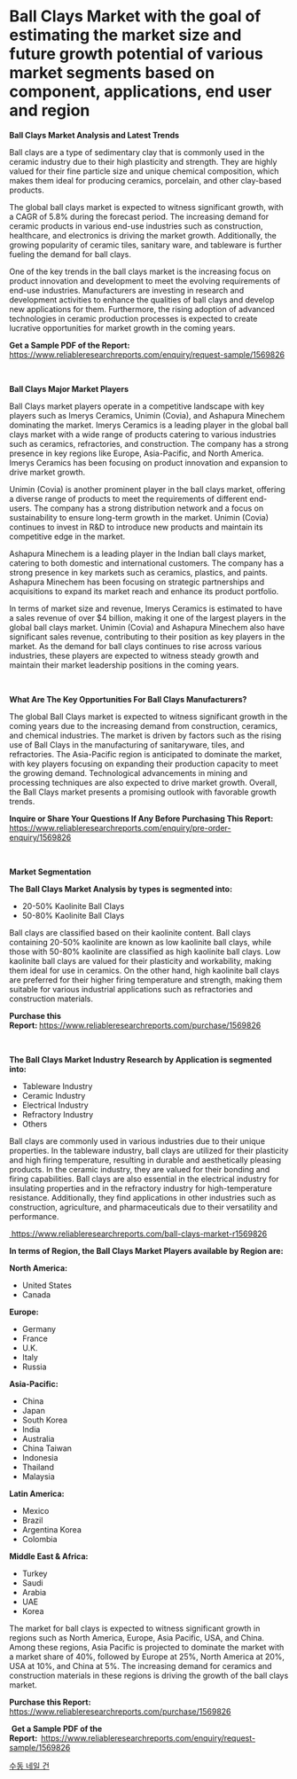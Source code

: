 <p><h1>Ball Clays Market with the goal of estimating the market size and future growth potential of various market segments based on component, applications, end user and region</h1></p><p><strong>Ball Clays Market Analysis and Latest Trends</strong></p>
<p><p>Ball clays are a type of sedimentary clay that is commonly used in the ceramic industry due to their high plasticity and strength. They are highly valued for their fine particle size and unique chemical composition, which makes them ideal for producing ceramics, porcelain, and other clay-based products.</p><p>The global ball clays market is expected to witness significant growth, with a CAGR of 5.8% during the forecast period. The increasing demand for ceramic products in various end-use industries such as construction, healthcare, and electronics is driving the market growth. Additionally, the growing popularity of ceramic tiles, sanitary ware, and tableware is further fueling the demand for ball clays.</p><p>One of the key trends in the ball clays market is the increasing focus on product innovation and development to meet the evolving requirements of end-use industries. Manufacturers are investing in research and development activities to enhance the qualities of ball clays and develop new applications for them. Furthermore, the rising adoption of advanced technologies in ceramic production processes is expected to create lucrative opportunities for market growth in the coming years.</p></p>
<p><strong>Get a Sample PDF of the Report:&nbsp;</strong> <a href="https://www.reliableresearchreports.com/enquiry/request-sample/1569826">https://www.reliableresearchreports.com/enquiry/request-sample/1569826</a></p>
<p>&nbsp;</p>
<p><strong>Ball Clays Major Market Players</strong></p>
<p><p>Ball Clays market players operate in a competitive landscape with key players such as Imerys Ceramics, Unimin (Covia), and Ashapura Minechem dominating the market. Imerys Ceramics is a leading player in the global ball clays market with a wide range of products catering to various industries such as ceramics, refractories, and construction. The company has a strong presence in key regions like Europe, Asia-Pacific, and North America. Imerys Ceramics has been focusing on product innovation and expansion to drive market growth.</p><p>Unimin (Covia) is another prominent player in the ball clays market, offering a diverse range of products to meet the requirements of different end-users. The company has a strong distribution network and a focus on sustainability to ensure long-term growth in the market. Unimin (Covia) continues to invest in R&D to introduce new products and maintain its competitive edge in the market.</p><p>Ashapura Minechem is a leading player in the Indian ball clays market, catering to both domestic and international customers. The company has a strong presence in key markets such as ceramics, plastics, and paints. Ashapura Minechem has been focusing on strategic partnerships and acquisitions to expand its market reach and enhance its product portfolio.</p><p>In terms of market size and revenue, Imerys Ceramics is estimated to have a sales revenue of over $4 billion, making it one of the largest players in the global ball clays market. Unimin (Covia) and Ashapura Minechem also have significant sales revenue, contributing to their position as key players in the market. As the demand for ball clays continues to rise across various industries, these players are expected to witness steady growth and maintain their market leadership positions in the coming years.</p></p>
<p>&nbsp;</p>
<p><strong>What Are The Key Opportunities For Ball Clays Manufacturers?</strong></p>
<p><p>The global Ball Clays market is expected to witness significant growth in the coming years due to the increasing demand from construction, ceramics, and chemical industries. The market is driven by factors such as the rising use of Ball Clays in the manufacturing of sanitaryware, tiles, and refractories. The Asia-Pacific region is anticipated to dominate the market, with key players focusing on expanding their production capacity to meet the growing demand. Technological advancements in mining and processing techniques are also expected to drive market growth. Overall, the Ball Clays market presents a promising outlook with favorable growth trends.</p></p>
<p><strong>Inquire or Share Your Questions If Any Before Purchasing This Report:</strong> <a href="https://www.reliableresearchreports.com/enquiry/pre-order-enquiry/1569826">https://www.reliableresearchreports.com/enquiry/pre-order-enquiry/1569826</a></p>
<p>&nbsp;</p>
<p><strong>Market Segmentation</strong></p>
<p><strong>The Ball Clays Market Analysis by types is segmented into:</strong></p>
<p><ul><li>20-50% Kaolinite Ball Clays</li><li>50-80% Kaolinite Ball Clays</li></ul></p>
<p><p>Ball clays are classified based on their kaolinite content. Ball clays containing 20-50% kaolinite are known as low kaolinite ball clays, while those with 50-80% kaolinite are classified as high kaolinite ball clays. Low kaolinite ball clays are valued for their plasticity and workability, making them ideal for use in ceramics. On the other hand, high kaolinite ball clays are preferred for their higher firing temperature and strength, making them suitable for various industrial applications such as refractories and construction materials.</p></p>
<p><strong>Purchase this Report:&nbsp;</strong><a href="https://www.reliableresearchreports.com/purchase/1569826">https://www.reliableresearchreports.com/purchase/1569826</a></p>
<p>&nbsp;</p>
<p><strong>The Ball Clays Market Industry Research by Application is segmented into:</strong></p>
<p><ul><li>Tableware Industry</li><li>Ceramic Industry</li><li>Electrical Industry</li><li>Refractory Industry</li><li>Others</li></ul></p>
<p><p>Ball clays are commonly used in various industries due to their unique properties. In the tableware industry, ball clays are utilized for their plasticity and high firing temperature, resulting in durable and aesthetically pleasing products. In the ceramic industry, they are valued for their bonding and firing capabilities. Ball clays are also essential in the electrical industry for insulating properties and in the refractory industry for high-temperature resistance. Additionally, they find applications in other industries such as construction, agriculture, and pharmaceuticals due to their versatility and performance.</p></p>
<p><a href="https://www.reliableresearchreports.com/ball-clays-market-r1569826">&nbsp;https://www.reliableresearchreports.com/ball-clays-market-r1569826</a></p>
<p><strong>In terms of Region, the Ball Clays Market Players available by Region are:</strong></p>
<p>
    <p> <strong> North America: </strong>
        <ul>
            <li>United States</li>
            <li>Canada</li>
        </ul>
        </p> 
    <p> <strong> Europe: </strong>
        <ul>
            <li>Germany</li>
            <li>France</li>
            <li>U.K.</li>
            <li>Italy</li>
            <li>Russia</li>
        </ul>
        </p> 
    <p> <strong> Asia-Pacific: </strong>
        <ul>
            <li>China</li>
            <li>Japan</li>
            <li>South Korea</li>
            <li>India</li>
            <li>Australia</li>
            <li>China Taiwan</li>
            <li>Indonesia</li>
            <li>Thailand</li>
            <li>Malaysia</li>
        </ul>
        </p> 
    <p> <strong> Latin America: </strong>
        <ul>
            <li>Mexico</li>
            <li>Brazil</li>
            <li>Argentina Korea</li>
            <li>Colombia</li>
        </ul>
        </p> 
    <p> <strong> Middle East & Africa: </strong>
        <ul>
            <li>Turkey</li>
            <li>Saudi</li>
            <li>Arabia</li>
            <li>UAE</li>
            <li>Korea</li>
        </ul>
    </p>
    </p>
<p><p>The market for ball clays is expected to witness significant growth in regions such as North America, Europe, Asia Pacific, USA, and China. Among these regions, Asia Pacific is projected to dominate the market with a market share of 40%, followed by Europe at 25%, North America at 20%, USA at 10%, and China at 5%. The increasing demand for ceramics and construction materials in these regions is driving the growth of the ball clays market.</p></p>
<p><strong>Purchase this Report: </strong><a href="https://www.reliableresearchreports.com/purchase/1569826">https://www.reliableresearchreports.com/purchase/1569826</a></p>
<p>&nbsp;<strong>Get a Sample PDF of the Report:&nbsp;&nbsp;</strong><a href="https://www.reliableresearchreports.com/enquiry/request-sample/1569826">https://www.reliableresearchreports.com/enquiry/request-sample/1569826</a></p>
<p><strong></strong></p>
<p><p><a href="https://github.com/KellyLyncyh543964/Market-Research-Report-List-2/blob/main/8691556185634.md">수동 네일 건</a></p></p>